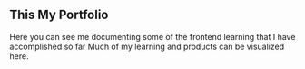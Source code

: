 ## This My Portfolio
Here you can see me documenting some of the frontend learning that I have accomplished so far
Much of my learning and products can be visualized here.